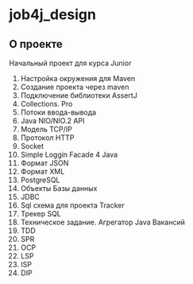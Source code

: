 # job4j_design

## О проекте

Начальный проект для курса Junior
1. Настройка окружения для Maven
2. Cоздание проекта через maven
3. Подключение библиотеки AssertJ
4. Collections. Pro
5. Потоки ввода-вывода
6. Java NIO/NIO.2 API
7. Модель TCP/IP
8. Протокол HTTP
9. Socket
10. Simple Loggin Facade 4 Java
11. Формат JSON
12. Формат XML
13. PostgreSQL
14. Объекты Базы данных
15. JDBC
16. Sql схема для проекта Tracker
17. Трекер SQL
18. Техническое задание. Агрегатор Java Вакансий
19. TDD
20. SPR
21. OCP
22. LSP
23. ISP
24. DIP